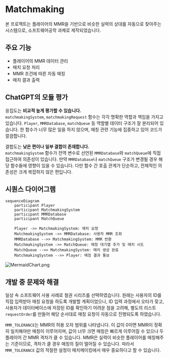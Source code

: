 # Matchmaking

본 프로젝트는 플레이어의 MMR을 기반으로 비슷한 실력의 상대를 자동으로 찾아주는 시스템으로, 소프트웨어공학 과제로 제작되었습니다.

## 주요 기능

- 플레이어의 MMR 데이터 관리
- 매치 요청 처리
- MMR 조건에 따른 자동 매칭
- 매치 결과 출력

## ChatGPT의 모듈 평가

응집도는 **비교적 높게 평가할 수 있습니다.**<br>
`matchmakingSystem`, `matchmakingRequest` 함수는 각각 명확한 역할과 책임을 가지고 있습니다. `Player`, `MMRDatabase`, `matchQueue` 등 역할별 데이터 구조가 잘 분리되어 있습니다. 한 함수가 너무 많은 일을 하지 않으며, 매칭 관련 기능에 집중하고 있어 코드가 깔끔합니다.

결합도는 **낮은 편이나 일부 결합이 존재합니다.**<br>
`matchmakingSystem` 함수가 전역 변수로 선언된 `MMRDatabase`와 `matchQueue`에 직접 접근하여 의존성이 있습니다. 만약 `MMRDatabase`나 `matchQueue` 구조가 변경될 경우 해당 함수들에 영향이 있을 수 있습니다. 다만 함수 간 호출 관계가 단순하고, 전체적인 의존성은 크게 복잡하지 않은 편입니다.

## 시퀀스 다이어그램

```
sequenceDiagram
    participant Player
    participant MatchmakingSystem
    participant MMRDatabase
    participant MatchQueue

    Player ->> MatchmakingSystem: 매치 요청
    MatchmakingSystem ->> MMRDatabase: 사용자 MMR 조회
    MMRDatabase -->> MatchmakingSystem: MMR 반환
    MatchmakingSystem ->> MatchQueue: 매칭 대기열 추가 및 매치 시도
    MatchQueue -->> MatchmakingSystem: 매치 생성 완료
    MatchmakingSystem -->> Player: 매칭 결과 통보
```

![MermaidChart.png](MermaidChart.png)

## 개발 중 문제와 해결
일상 속 소프트웨어 사용 사례로 철권 시리즈를 선택하였습니다.
원래는 사용자의 ID를 직접 입력받아 매칭 요청을 하도록 개발할 계획이었으나, ID 입력 과정에서 오타가 잦고, 사용자가 데이터베이스에 저장된 ID를 확인하기 어려운 점을 고려해, 별도의 리스트 `requestOrder`를 만들어 해당 순서대로 매칭 요청이 자동으로 진행되도록 하였습니다.

`MMR_TOLERANCE`는 MMR의 허용 오차 범위를 나타냅니다. 이 값이 0이면 MMR이 정확히 일치해야만 매칭이 이루어지며, 값이 너무 크면 매칭은 빠르게 이루어질 수 있으나 두 플레이어 간 MMR 격차가 클 수 있습니다. MMR은 실력이 비슷한 플레이어를 매칭해주는 기준이므로, 격차가 클 경우 매칭의 질이 떨어질 수 있습니다. 따라서 `MMR_TOLERANCE` 값의 적절한 설정이 매치메이킹에서 매우 중요하다고 할 수 있습니다.
